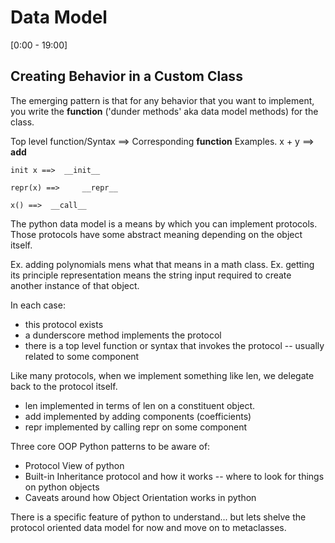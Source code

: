 # Data Model

[0:00 - 19:00]

## Creating Behavior in a Custom Class

The emerging pattern is that for any behavior that you want to implement, you write the __function__ ('dunder methods' aka data model methods) for the class.

Top level function/Syntax ==> Corresponding __function__
Examples.
    x + y ==> __add__

    init x ==>  __init__

    repr(x) ==>     __repr__

    x() ==>  __call__

The python data model is a means by which you can implement protocols.
Those protocols have some abstract meaning depending on the object itself.

Ex. adding polynomials mens what that means in a math class.
Ex. getting its principle representation means the string input required to create another instance of that object.

In each case:
- this protocol exists
- a dunderscore method implements the protocol
- there is a top level function or syntax that invokes the protocol
    -- usually related to some component

Like many protocols, when we implement something like len, we delegate back to the protocol itself.
- len implemented in terms of len on a constituent object.
- add implemented by adding components (coefficients)
- repr implemented by calling repr on some component

Three core OOP Python patterns to be aware of:
- Protocol View of python
- Built-in Inheritance protocol and how it works
    -- where to look for things on python objects
- Caveats around how Object Orientation works in python

There is a specific feature of python to understand... but lets shelve the protocol oriented data model for now and move on to metaclasses.
